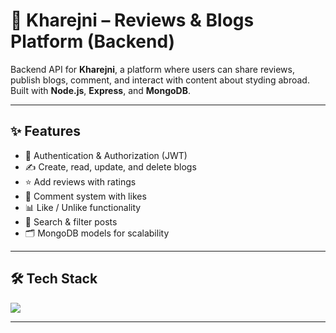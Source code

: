 # 📝 Kharejni – Reviews & Blogs Platform (Backend)

Backend API for **Kharejni**, a platform where users can share reviews, publish blogs, comment, and interact with content about styding abroad.  
Built with **Node.js**, **Express**, and **MongoDB**.

---

## ✨ Features
- 🔐 Authentication & Authorization (JWT)
- ✍️ Create, read, update, and delete blogs
- ⭐ Add reviews with ratings
- 💬 Comment system with likes
- 📊 Like / Unlike functionality
- 🔎 Search & filter posts
- 🗂️ MongoDB models for scalability

---

## 🛠️ Tech Stack

<p align="left">
  <img src="https://skillicons.dev/icons?i=nodejs,express,mongodb,js" />
</p>

---
